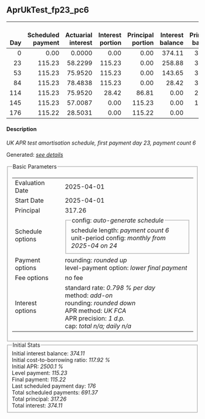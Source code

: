 <h2>AprUkTest_fp23_pc6</h2>
<table>
    <thead style="vertical-align: bottom;">
        <th style="text-align: right;">Day</th>
        <th style="text-align: right;">Scheduled payment</th>
        <th style="text-align: right;">Actuarial interest</th>
        <th style="text-align: right;">Interest portion</th>
        <th style="text-align: right;">Principal portion</th>
        <th style="text-align: right;">Interest balance</th>
        <th style="text-align: right;">Principal balance</th>
        <th style="text-align: right;">Total actuarial interest</th>
        <th style="text-align: right;">Total interest</th>
        <th style="text-align: right;">Total principal</th>
    </thead>
    <tr style="text-align: right;">
        <td class="ci00">0</td>
        <td class="ci01" style="white-space: nowrap;">0.00</td>
        <td class="ci02">0.0000</td>
        <td class="ci03">0.00</td>
        <td class="ci04">0.00</td>
        <td class="ci05">374.11</td>
        <td class="ci06">317.26</td>
        <td class="ci07">0.0000</td>
        <td class="ci08">0.00</td>
        <td class="ci09">0.00</td>
    </tr>
    <tr style="text-align: right;">
        <td class="ci00">23</td>
        <td class="ci01" style="white-space: nowrap;">115.23</td>
        <td class="ci02">58.2299</td>
        <td class="ci03">115.23</td>
        <td class="ci04">0.00</td>
        <td class="ci05">258.88</td>
        <td class="ci06">317.26</td>
        <td class="ci07">58.2299</td>
        <td class="ci08">115.23</td>
        <td class="ci09">0.00</td>
    </tr>
    <tr style="text-align: right;">
        <td class="ci00">53</td>
        <td class="ci01" style="white-space: nowrap;">115.23</td>
        <td class="ci02">75.9520</td>
        <td class="ci03">115.23</td>
        <td class="ci04">0.00</td>
        <td class="ci05">143.65</td>
        <td class="ci06">317.26</td>
        <td class="ci07">134.1819</td>
        <td class="ci08">230.46</td>
        <td class="ci09">0.00</td>
    </tr>
    <tr style="text-align: right;">
        <td class="ci00">84</td>
        <td class="ci01" style="white-space: nowrap;">115.23</td>
        <td class="ci02">78.4838</td>
        <td class="ci03">115.23</td>
        <td class="ci04">0.00</td>
        <td class="ci05">28.42</td>
        <td class="ci06">317.26</td>
        <td class="ci07">212.6657</td>
        <td class="ci08">345.69</td>
        <td class="ci09">0.00</td>
    </tr>
    <tr style="text-align: right;">
        <td class="ci00">114</td>
        <td class="ci01" style="white-space: nowrap;">115.23</td>
        <td class="ci02">75.9520</td>
        <td class="ci03">28.42</td>
        <td class="ci04">86.81</td>
        <td class="ci05">0.00</td>
        <td class="ci06">230.45</td>
        <td class="ci07">288.6178</td>
        <td class="ci08">374.11</td>
        <td class="ci09">86.81</td>
    </tr>
    <tr style="text-align: right;">
        <td class="ci00">145</td>
        <td class="ci01" style="white-space: nowrap;">115.23</td>
        <td class="ci02">57.0087</td>
        <td class="ci03">0.00</td>
        <td class="ci04">115.23</td>
        <td class="ci05">0.00</td>
        <td class="ci06">115.22</td>
        <td class="ci07">345.6265</td>
        <td class="ci08">374.11</td>
        <td class="ci09">202.04</td>
    </tr>
    <tr style="text-align: right;">
        <td class="ci00">176</td>
        <td class="ci01" style="white-space: nowrap;">115.22</td>
        <td class="ci02">28.5031</td>
        <td class="ci03">0.00</td>
        <td class="ci04">115.22</td>
        <td class="ci05">0.00</td>
        <td class="ci06">0.00</td>
        <td class="ci07">374.1296</td>
        <td class="ci08">374.11</td>
        <td class="ci09">317.26</td>
    </tr>
</table>
<h4>Description</h4>
<p><i>UK APR test amortisation schedule, first payment day 23, payment count 6</i></p>
<p>Generated: <i><a href="../GeneratedDate.html">see details</a></i></p>
<fieldset><legend>Basic Parameters</legend>
<table>
    <tr>
        <td>Evaluation Date</td>
        <td>2025-04-01</td>
    </tr>
    <tr>
        <td>Start Date</td>
        <td>2025-04-01</td>
    </tr>
    <tr>
        <td>Principal</td>
        <td>317.26</td>
    </tr>
    <tr>
        <td>Schedule options</td>
        <td>
            <fieldset>
                <legend>config: <i>auto-generate schedule</i></legend>
                <div>schedule length: <i><i>payment count</i> 6</i></div>
                <div>unit-period config: <i>monthly from 2025-04 on 24</i></div>
            </fieldset>
        </td>
    </tr>
    <tr>
        <td>Payment options</td>
        <td>
            <div>
                <div>rounding: <i>rounded up</i></div>
                <div>level-payment option: <i>lower&nbsp;final&nbsp;payment</i></div>
            </div>
        </td>
    </tr>
    <tr>
        <td>Fee options</td>
        <td>no fee
        </td>
    </tr>
    <tr>
        <td>Interest options</td>
        <td>
            <div>
                <div>standard rate: <i>0.798 % per day</i></div>
                <div>method: <i>add-on</i></div>
                <div>rounding: <i>rounded down</i></div>
                <div>APR method: <i>UK FCA</i></div>
                <div>APR precision: <i>1 d.p.</i></div>
                <div>cap: <i>total <i>n/a</i>; daily <i>n/a</i></div>
            </div>
        </td>
    </tr>
</table></fieldset>
<fieldset><legend>Initial Stats</legend>
<div>
    <div>Initial interest balance: <i>374.11</i></div>
    <div>Initial cost-to-borrowing ratio: <i>117.92 %</i></div>
    <div>Initial APR: <i>2500.1 %</i></div>
    <div>Level payment: <i>115.23</i></div>
    <div>Final payment: <i>115.22</i></div>
    <div>Last scheduled payment day: <i>176</i></div>
    <div>Total scheduled payments: <i>691.37</i></div>
    <div>Total principal: <i>317.26</i></div>
    <div>Total interest: <i>374.11</i></div>
</div></fieldset>